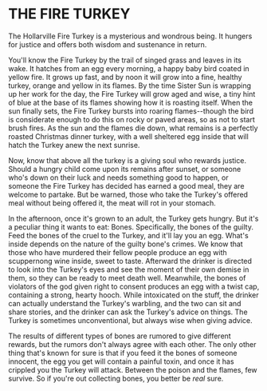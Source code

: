 # THE FIRE TURKEY

The Hollarville Fire Turkey is a mysterious and wondrous being. It hungers for justice and offers both  wisdom and sustenance in return.

You'll know the Fire Turkey by the trail of singed grass and leaves in its wake. It hatches from an egg every morning, a happy baby bird coated in yellow fire. It grows up fast, and by noon it will grow into a fine, healthy turkey, orange and yellow in its flames. By the time Sister Sun is wrapping up her work for the day, the Fire Turkey will grow aged and wise, a tiny hint of blue at the base of its flames showing how it is roasting itself. When the sun finally sets, the Fire Turkey bursts into roaring flames--though the bird is considerate enough to do this on rocky or paved areas, so as not to start brush fires. As the sun and the flames die down, what remains is a perfectly roasted Christmas dinner turkey, with a well sheltered egg inside that will hatch the Turkey anew the next sunrise.

Now, know that above all the turkey is a giving soul who rewards justice. Should a hungry child come upon its remains after sunset, or someone who's down on their luck and needs something good to happen, or someone the Fire Turkey has decided has earned a good meal, they are welcome to partake. But be warned, those who take the Turkey's offered meal without being offered it, the meat will rot in your stomach.

In the afternoon, once it's grown to an adult, the Turkey gets hungry. But it's a peculiar thing it wants to eat: Bones. Specifically, the bones of the guilty. Feed the bones of the cruel to the Turkey, and it'll lay you an egg. What's inside depends on the nature of the guilty bone's crimes. We know that those who have murdered their fellow people produce an egg with scuppernong wine inside, sweet to taste. Afterward the drinker is directed to look into the Turkey's eyes and see the moment of their own demise in them, so they can be ready to meet death well. Meanwhile, the bones of violators of the god given right to consent produces an egg with a twist cap, containing a strong, hearty hooch. While intoxicated on the stuff, the drinker can actually understand the Turkey's warbling, and the two can sit and share stories, and the drinker can ask the Turkey's advice on things. The Turkey is sometimes unconventional, but always wise when giving advice.

The results of different types of bones are rumored to give different rewards, but the rumors don't always agree with each other. The only other thing that's known for sure is that if you feed it the bones of someone innocent, the egg you get will contain a painful toxin, and once it has crippled you the Turkey will attack. Between the poison and the flames, few survive. So if you're out collecting bones, you better be *real* sure.